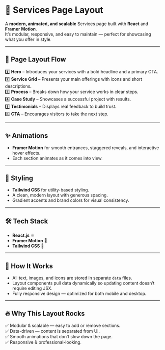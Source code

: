 # 🚀 Services Page Layout

A **modern, animated, and scalable** Services page built with **React** and **Framer Motion**.  
It’s modular, responsive, and easy to maintain — perfect for showcasing what you offer in style.  

---

## 🎯 Page Layout Flow
1️⃣ **Hero** – Introduces your services with a bold headline and a primary CTA.  
2️⃣ **Service Grid** – Presents your main offerings with icons and short descriptions.  
3️⃣ **Process** – Breaks down how your service works in clear steps.  
4️⃣ **Case Study** – Showcases a successful project with results.  
5️⃣ **Testimonials** – Displays real feedback to build trust.  
6️⃣ **CTA** – Encourages visitors to take the next step.  

---

## ✨ Animations
- **Framer Motion** for smooth entrances, staggered reveals, and interactive hover effects.  
- Each section animates as it comes into view.  

---

## 🎨 Styling
- **Tailwind CSS** for utility-based styling.  
- A clean, modern layout with generous spacing.  
- Gradient accents and brand colors for visual consistency.  

---

## 🛠 Tech Stack
- **React.js** ⚛  
- **Framer Motion** 🎥  
- **Tailwind CSS** 🎨  

---

## 📌 How It Works
- All text, images, and icons are stored in separate `data` files.  
- Layout components pull data dynamically so updating content doesn’t require editing JSX.  
- Fully responsive design — optimized for both mobile and desktop.  

---

## 🔥 Why This Layout Rocks
✅ Modular & scalable — easy to add or remove sections.  
✅ Data-driven — content is separated from UI.  
✅ Smooth animations that don’t slow down the page.  
✅ Responsive & professional-looking.
